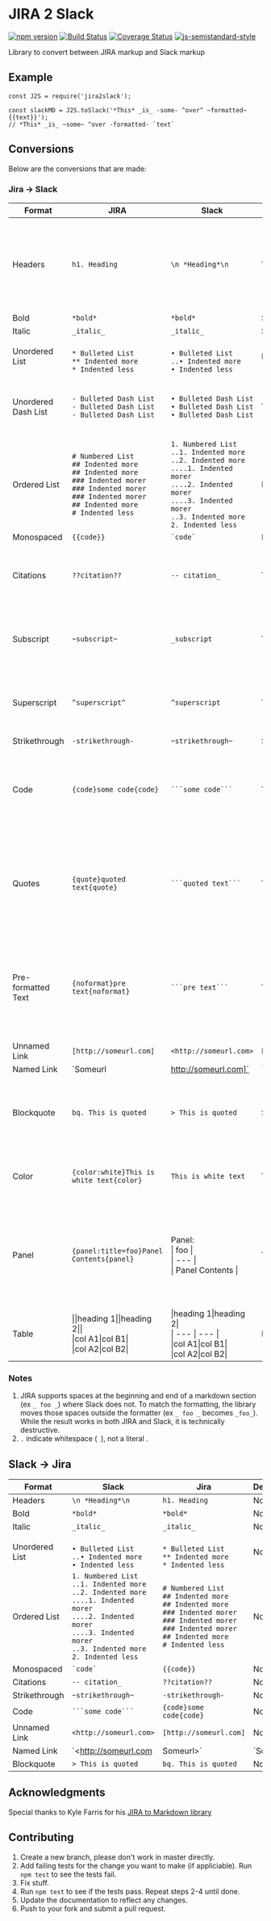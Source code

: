 # JIRA 2 Slack
[![npm version](https://badge.fury.io/js/jira2slack.svg)](https://badge.fury.io/js/jira2slack) [![Build Status](https://travis-ci.org/shaunburdick/jira2slack.svg?branch=master)](https://travis-ci.org/shaunburdick/jira2slack) [![Coverage Status](https://coveralls.io/repos/github/shaunburdick/jira2slack/badge.svg?branch=master)](https://coveralls.io/github/shaunburdick/jira2slack?branch=master)  [![js-semistandard-style](https://img.shields.io/badge/code%20style-semistandard-brightgreen.svg)](https://github.com/Flet/semistandard)

Library to convert between JIRA markup and Slack markup

## Example
```
const J2S = require('jira2slack');

const slackMD = J2S.toSlack('*This* _is_ -some- ^over^ ~formatted~ {{text}}');
// *This* _is_ ~some~ ^over -formatted- `text`
```

## Conversions
Below are the conversions that are made:

### Jira -> Slack
| Format | JIRA | Slack | Destructive | Notes |
| ------ | ---- | ----- | ----------- | ----- |
| Headers | `h1. Heading` | `\n *Heading*\n` | Yes | Slack doesn't support headers so library converts headers to bolded text on it's own line |
| Bold   | `*bold*` | `*bold*` | Sometimes | [[1]](notes) |
| Italic | `_italic_` | `_italic_` | Sometimes | [[1]](notes) |
| Unordered List | <br>`* Bulleted List`<br>`** Indented more`<br>`* Indented less` | <br>`• Bulleted List`<br>`..• Indented more`<br>`• Indented less` | No | [[2]](notes) |
| Unordered Dash List | `- Bulleted Dash List`<br>`- Bulleted Dash List`<br>`- Bulleted Dash List` | `• Bulleted Dash List`<br>`• Bulleted Dash List`<br>`• Bulleted Dash List` | Yes | Ambigious result from Bulleted list so reversal results in use of astericks |
|Ordered List | `# Numbered List`<br>`## Indented more`<br>`## Indented more`<br>`### Indented morer`<br>`### Indented morer`<br>`### Indented morer`<br>`## Indented more`<br>`# Indented less` | `1. Numbered List`<br>`..1. Indented more`<br>`..2. Indented more`<br>`....1. Indented morer`<br>`....2. Indented morer`<br>`....3. Indented morer`<br>`..3. Indented more`<br>`2. Indented less` | No | [[1]](notes)[[2]](notes) |
| Monospaced | `{{code}}` | `` `code` `` | No | |
| Citations | `??citation??` | `-- citation_` | Yes | Slack doesn't have citations, but I can replicate resulting format |
| Subscript | `~subscript~` | `_subscript` | Yes | Slack doesn't have subscript, but I denote it with a single underscore |
| Superscript | `^superscript^` | `^superscript` | Yes | Slack doesn't have superscript, but I denote it with a single carret |
| Strikethrough | `-strikethrough-` | `~strikethrough~` | Sometimes | [[1]](notes) |
| Code | `{code}some code{code}` | `` ```some code``` `` | Yes | Slack doesn't support specify the language, so that is removed during conversion |
| Quotes | `{quote}quoted text{quote}` | `` ```quoted text``` `` | Yes | Slack does't support quoted text so the library uses preformmated `` ``` `` instead. This makes it impossible to convert back. |
| Pre-formatted Text | `{noformat}pre text{noformat}` | `` ```pre text``` `` | Yes | Slack does't support no format text so the library uses preformmated `` ``` `` instead. This makes it impossible to convert back. |
| Unnamed Link | `[http://someurl.com]` | `<http://someurl.com>` | No | |
| Named Link | `Someurl|http://someurl.com]` | `<http://someurl.com|Someurl>` | No | |
| Blockquote | `bq. This is quoted` | `> This is quoted` | Sometimes | Slack doesn't support multi-line blockquotes (>>>) so those are ignored |
| Color | `{color:white}This is white text{color}` | `This is white text` | Yes | Slack doesn't support colored text so it is removed. |
| Panel | `{panel:title=foo}Panel Contents{panel}` | Panel: <br>&#124; foo &#124;<br>&#124; --- &#124;<br>&#124; Panel Contents &#124; | Yes | Slack doesn't support panels, so the library attempts to replicate the format. This makes it impossible to convert back. |
| Table | &#124;&#124;heading 1&#124;&#124;heading 2&#124;&#124;<br>&#124;col A1&#124;col B1&#124;<br>&#124;col A2&#124;col B2&#124; | &#124;heading 1&#124;heading 2&#124;<br>&#124; --- &#124; --- &#124;<br>&#124;col A1&#124;col B1&#124;<br>&#124;col A2&#124;col B2&#124; | No | |


### Notes
1. JIRA supports spaces at the beginning and end of a markdown section (ex `_ foo _`) where Slack does not. To match the formatting, the library moves those spaces outside the formatter (ex `_ foo _` becomes ` _foo_ `). While the result works in both JIRA and Slack, it is technically destructive.
2. `.` indicate whitespace (` `), not a literal .

## Slack -> Jira
| Format | Slack | Jira | Destructive | Notes |
| ------ | ---- | ----- | ----------- | ----- |
| Headers | `\n *Heading*\n` | `h1. Heading` | No | |
| Bold   | `*bold*` | `*bold*` | No |  |
| Italic | `_italic_` | `_italic_` | No | |
| Unordered List | <br>`• Bulleted List`<br>`..• Indented more`<br>`• Indented less` | <br>`* Bulleted List`<br>`** Indented more`<br>`* Indented less` | No | [[2]](notes) |
|Ordered List | `1. Numbered List`<br>`..1. Indented more`<br>`..2. Indented more`<br>`....1. Indented morer`<br>`....2. Indented morer`<br>`....3. Indented morer`<br>`..3. Indented more`<br>`2. Indented less` | `# Numbered List`<br>`## Indented more`<br>`## Indented more`<br>`### Indented morer`<br>`### Indented morer`<br>`### Indented morer`<br>`## Indented more`<br>`# Indented less` | No | [[2]](notes) |
| Monospaced | `` `code` `` | `{{code}}` | No | |
| Citations | `-- citation_` | `??citation??` | No | |
| Strikethrough | `~strikethrough~` | `-strikethrough-` | No | |
| Code | `` ```some code``` `` | `{code}some code{code}` | No | |
| Unnamed Link | `<http://someurl.com>` | `[http://someurl.com]` | No | |
| Named Link | `<http://someurl.com|Someurl>` | `Someurl|http://someurl.com]` | No | |
| Blockquote | `> This is quoted` | `bq. This is quoted` | No | |

## Acknowledgments
Special thanks to Kyle Farris for his [JIRA to Markdown library](https://github.com/kylefarris/J2M)

## Contributing
1. Create a new branch, please don't work in master directly.
2. Add failing tests for the change you want to make (if appliciable). Run `npm test` to see the tests fail.
3. Fix stuff.
4. Run `npm test` to see if the tests pass. Repeat steps 2-4 until done.
5. Update the documentation to reflect any changes.
6. Push to your fork and submit a pull request.
